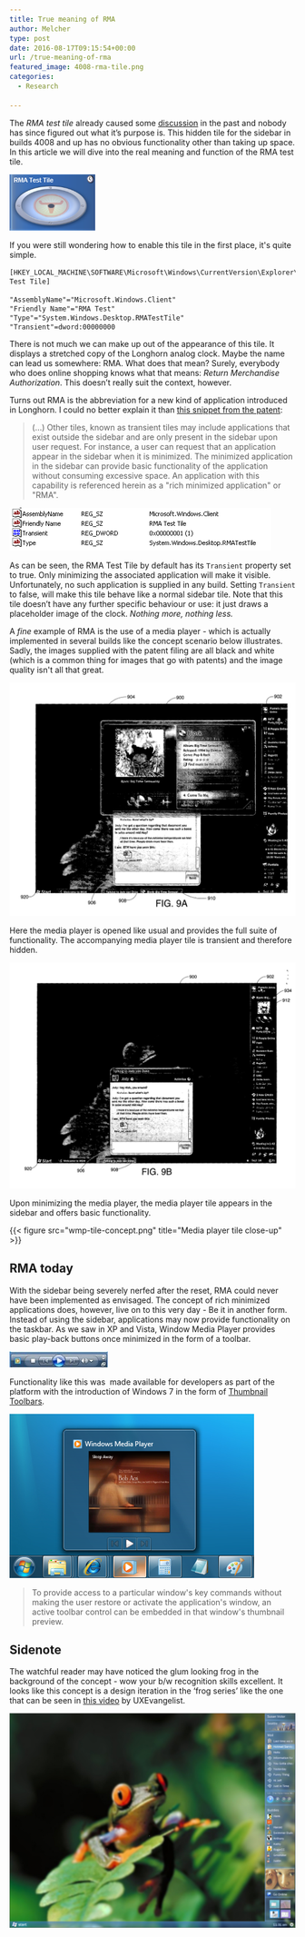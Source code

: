 ```yaml
---
title: True meaning of RMA
author: Melcher
type: post
date: 2016-08-17T09:15:54+00:00
url: /true-meaning-of-rma
featured_image: 4008-rma-tile.png
categories:
  - Research

---
```


The _RMA test tile_ already caused some [discussion](http://www.betaarchive.com/forum/viewtopic.php?f=6&t=11052) in the past and nobody has since figured out what it’s purpose is. This hidden tile for the sidebar in builds 4008 and up has no obvious functionality other than taking up space. In this article we will dive into the real meaning and function of the RMA test tile.

![](rma-tile.png)

If you were still wondering how to enable this tile in the first place, it's quite simple.

```
[HKEY_LOCAL_MACHINE\SOFTWARE\Microsoft\Windows\CurrentVersion\Explorer\StartBar\Modules\RMA Test Tile]

"AssemblyName"="Microsoft.Windows.Client"
"Friendly Name"="RMA Test"
"Type"="System.Windows.Desktop.RMATestTile"
"Transient"=dword:00000000
```

There is not much we can make up out of the appearance of this tile. It displays a stretched copy of the Longhorn analog clock. Maybe the name can lead us somewhere: RMA. What does that mean? Surely, everybody who does online shopping knows what that means: _Return Merchandise Authorization_. This doesn’t really suit the context, however.

Turns out RMA is the abbreviation for a new kind of application introduced in Longhorn. I could no better explain it than [this snippet from the patent](https://patents.google.com/patent/US7669140B2 "Google Patents - System and method for providing rich minimized applications"):

> (&#8230;) Other tiles, known as transient tiles may include applications that exist outside the sidebar and are only present in the sidebar upon user request. For instance, a user can request that an application appear in the sidebar when it is minimized. The minimized application in the sidebar can provide basic functionality of the application without consuming excessive space. An application with this capability is referenced herein as a "rich minimized application" or "RMA".

![](rma-registry.png)

As can be seen, the RMA Test Tile by default has its `Transient` property set to true. Only minimizing the associated application will make it visible. Unfortunately, no such application is supplied in any build. Setting `Transient` to false, will make this tile behave like a normal sidebar tile. Note that this tile doesn’t have any further specific behaviour or use: it just draws a placeholder image of the clock. _Nothing more, nothing less._

A _fine_ example of RMA is the use of a media player - which is actually implemented in several builds like the concept scenario below illustrates. Sadly, the images supplied with the patent filing are all black and white (which is a common thing for images that go with patents) and the image quality isn't all that great.

![](US20050044058A1-20050224-D00014.png)

Here the media player is opened like usual and provides the full suite of functionality. The accompanying media player tile is transient and therefore hidden.

![](US20050044058A1-20050224-D00015.png)

Upon minimizing the media player, the media player tile appears in the sidebar and offers basic functionality.

{{< figure src="wmp-tile-concept.png" title="Media player tile close-up" >}}

## RMA today

With the sidebar being severely nerfed after the reset, RMA could never have been implemented as envisaged. The concept of rich minimized applications does, however, live on to this very day - Be it in another form. Instead of using the sidebar, applications may now provide functionality on the taskbar. As we saw in XP and Vista, Window Media Player provides basic play-back buttons once minimized in the form of a toolbar.

![](rma-vista.jpg)

Functionality like this was  made available for developers as part of the platform with the introduction of Windows 7 in the form of [Thumbnail Toolbars](https://msdn.microsoft.com/en-us/library/windows/desktop/dd378460%28v=vs.85%29.aspx#thumbbars "MSDN - Taskbar Extensions").

![](rma-win7.png)

> To provide access to a particular window's key commands without making the user restore or activate the application's window, an active toolbar control can be embedded in that window's thumbnail preview.

## Sidenote
The watchful reader may have noticed the glum looking frog in the background of the concept - wow your b/w recognition skills excellent. It looks like this concept is a design iteration in the ‘frog series’ like the one that can be seen in [this video](https://www.youtube.com/watch?v=HFTqOzKaSl8) by UXEvangelist.

![](frog-concept-e2e-music.png)